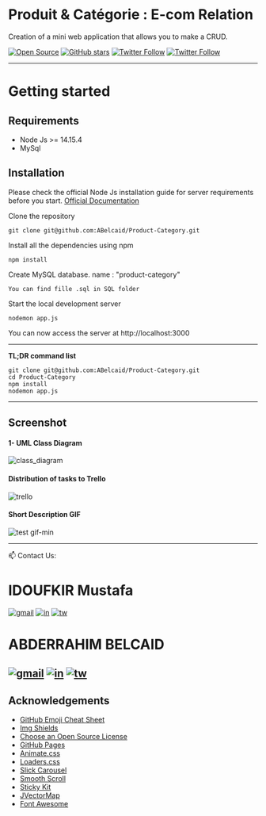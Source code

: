 
# Produit & Catégorie : E-com Relation
Creation of a mini web application that allows you to make a CRUD.

[![Open Source](https://badges.frapsoft.com/os/v1/open-source.svg?v=103)](https://opensource.org/) [![GitHub stars](https://img.shields.io/github/stars/Idoufkir/Projet-Fil-Rouge.svg)](https://github.com/ABelcaid/Product-Category/stargazers)
[![Twitter Follow](https://img.shields.io/twitter/follow/MustafaIdoufkir.svg?style=social)](https://twitter.com/MustafaIdoufkir)
[![Twitter Follow](https://img.shields.io/twitter/follow/BelcaidAB.svg?style=social)](https://twitter.com/BelcaidAB)

----------

# Getting started

## Requirements

* Node Js >= 14.15.4
* MySql 

## Installation

Please check the official Node Js installation guide for server requirements before you start. [Official Documentation](https://nodejs.org/en/docs/)


Clone the repository

    git clone git@github.com:ABelcaid/Product-Category.git

Install all the dependencies using npm

    npm install


Create MySQL database. name : "product-category"

    You can find fille .sql in SQL folder

Start the local development server

    nodemon app.js

You can now access the server at http://localhost:3000

----------

**TL;DR command list**

    git clone git@github.com:ABelcaid/Product-Category.git
    cd Product-Category
    npm install
    nodemon app.js
    


----------
## Screenshot

#### 1- UML Class Diagram
![class_diagram](https://user-images.githubusercontent.com/57219106/103760663-b3711500-5015-11eb-9eaf-bdebce7542b7.png)

#### Distribution of tasks to Trello
![trello](https://user-images.githubusercontent.com/57219106/103759577-3f823d00-5014-11eb-9bda-481295f65b66.jpg)


#### Short Description GIF

![test gif-min](https://user-images.githubusercontent.com/57219106/103789837-bcc3a700-5040-11eb-96ef-0c1fc9fa474e.gif)


----------

📫 Contact Us:

# IDOUFKIR Mustafa

[![gmail](https://user-images.githubusercontent.com/57219106/103819409-a6324580-506a-11eb-9207-7685b1a3579b.png)](mail:mustafa.idoufkir@gmail.com) [![in](https://user-images.githubusercontent.com/57219106/103819412-a7fc0900-506a-11eb-8230-a6c1b6899b16.png)](https://www.linkedin.com/in/idoufkir) [![tw](https://user-images.githubusercontent.com/57219106/103819415-a8949f80-506a-11eb-8de3-72bd016a0b59.png)](https://twitter.com/MustafaIdoufkir)

# ABDERRAHIM BELCAID

[![gmail](https://user-images.githubusercontent.com/57219106/103819409-a6324580-506a-11eb-9207-7685b1a3579b.png)](mail:belcaidna@gmail.com) [![in](https://user-images.githubusercontent.com/57219106/103819412-a7fc0900-506a-11eb-8230-a6c1b6899b16.png)](https://www.linkedin.com/in/abderrahimbelcaid/) [![tw](https://user-images.githubusercontent.com/57219106/103819415-a8949f80-506a-11eb-8de3-72bd016a0b59.png)](https://twitter.com/BelcaidAB)
----------

## Acknowledgements
* [GitHub Emoji Cheat Sheet](https://www.webpagefx.com/tools/emoji-cheat-sheet)
* [Img Shields](https://shields.io)
* [Choose an Open Source License](https://choosealicense.com)
* [GitHub Pages](https://pages.github.com)
* [Animate.css](https://daneden.github.io/animate.css)
* [Loaders.css](https://connoratherton.com/loaders)
* [Slick Carousel](https://kenwheeler.github.io/slick)
* [Smooth Scroll](https://github.com/cferdinandi/smooth-scroll)
* [Sticky Kit](http://leafo.net/sticky-kit)
* [JVectorMap](http://jvectormap.com)
* [Font Awesome](https://fontawesome.com)
